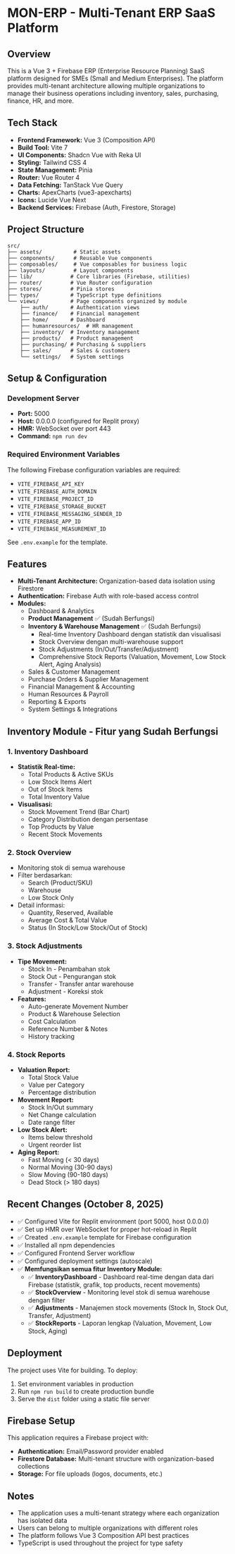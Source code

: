# MON-ERP - Multi-Tenant ERP SaaS Platform

## Overview
This is a Vue 3 + Firebase ERP (Enterprise Resource Planning) SaaS platform designed for SMEs (Small and Medium Enterprises). The platform provides multi-tenant architecture allowing multiple organizations to manage their business operations including inventory, sales, purchasing, finance, HR, and more.

## Tech Stack
- **Frontend Framework:** Vue 3 (Composition API)
- **Build Tool:** Vite 7
- **UI Components:** Shadcn Vue with Reka UI
- **Styling:** Tailwind CSS 4
- **State Management:** Pinia
- **Router:** Vue Router 4
- **Data Fetching:** TanStack Vue Query
- **Charts:** ApexCharts (vue3-apexcharts)
- **Icons:** Lucide Vue Next
- **Backend Services:** Firebase (Auth, Firestore, Storage)

## Project Structure
```
src/
├── assets/          # Static assets
├── components/      # Reusable Vue components
├── composables/     # Vue composables for business logic
├── layouts/         # Layout components
├── lib/            # Core libraries (Firebase, utilities)
├── router/         # Vue Router configuration
├── stores/         # Pinia stores
├── types/          # TypeScript type definitions
└── views/          # Page components organized by module
    ├── auth/       # Authentication views
    ├── finance/    # Financial management
    ├── home/       # Dashboard
    ├── humanresources/  # HR management
    ├── inventory/  # Inventory management
    ├── products/   # Product management
    ├── purchasing/ # Purchasing & suppliers
    ├── sales/      # Sales & customers
    └── settings/   # System settings
```

## Setup & Configuration

### Development Server
- **Port:** 5000
- **Host:** 0.0.0.0 (configured for Replit proxy)
- **HMR:** WebSocket over port 443
- **Command:** `npm run dev`

### Required Environment Variables
The following Firebase configuration variables are required:
- `VITE_FIREBASE_API_KEY`
- `VITE_FIREBASE_AUTH_DOMAIN`
- `VITE_FIREBASE_PROJECT_ID`
- `VITE_FIREBASE_STORAGE_BUCKET`
- `VITE_FIREBASE_MESSAGING_SENDER_ID`
- `VITE_FIREBASE_APP_ID`
- `VITE_FIREBASE_MEASUREMENT_ID`

See `.env.example` for the template.

## Features
- **Multi-Tenant Architecture:** Organization-based data isolation using Firestore
- **Authentication:** Firebase Auth with role-based access control
- **Modules:**
  - Dashboard & Analytics
  - **Product Management** ✅ (Sudah Berfungsi)
  - **Inventory & Warehouse Management** ✅ (Sudah Berfungsi)
    - Real-time Inventory Dashboard dengan statistik dan visualisasi
    - Stock Overview dengan multi-warehouse support
    - Stock Adjustments (In/Out/Transfer/Adjustment)
    - Comprehensive Stock Reports (Valuation, Movement, Low Stock Alert, Aging Analysis)
  - Sales & Customer Management
  - Purchase Orders & Supplier Management
  - Financial Management & Accounting
  - Human Resources & Payroll
  - Reporting & Exports
  - System Settings & Integrations

## Inventory Module - Fitur yang Sudah Berfungsi

### 1. Inventory Dashboard
- **Statistik Real-time:**
  - Total Products & Active SKUs
  - Low Stock Items Alert
  - Out of Stock Items
  - Total Inventory Value
- **Visualisasi:**
  - Stock Movement Trend (Bar Chart)
  - Category Distribution dengan persentase
  - Top Products by Value
  - Recent Stock Movements

### 2. Stock Overview
- Monitoring stok di semua warehouse
- Filter berdasarkan:
  - Search (Product/SKU)
  - Warehouse
  - Low Stock Only
- Detail informasi:
  - Quantity, Reserved, Available
  - Average Cost & Total Value
  - Status (In Stock/Low Stock/Out of Stock)

### 3. Stock Adjustments
- **Tipe Movement:**
  - Stock In - Penambahan stok
  - Stock Out - Pengurangan stok
  - Transfer - Transfer antar warehouse
  - Adjustment - Koreksi stok
- **Features:**
  - Auto-generate Movement Number
  - Product & Warehouse Selection
  - Cost Calculation
  - Reference Number & Notes
  - History tracking

### 4. Stock Reports
- **Valuation Report:**
  - Total Stock Value
  - Value per Category
  - Percentage distribution
- **Movement Report:**
  - Stock In/Out summary
  - Net Change calculation
  - Date range filter
- **Low Stock Alert:**
  - Items below threshold
  - Urgent reorder list
- **Aging Report:**
  - Fast Moving (< 30 days)
  - Normal Moving (30-90 days)
  - Slow Moving (90-180 days)
  - Dead Stock (> 180 days)

## Recent Changes (October 8, 2025)
- ✅ Configured Vite for Replit environment (port 5000, host 0.0.0.0)
- ✅ Set up HMR over WebSocket for proper hot-reload in Replit
- ✅ Created `.env.example` template for Firebase configuration
- ✅ Installed all npm dependencies
- ✅ Configured Frontend Server workflow
- ✅ Configured deployment settings (autoscale)
- ✅ **Memfungsikan semua fitur Inventory Module:**
  - ✅ **InventoryDashboard** - Dashboard real-time dengan data dari Firebase (statistik, grafik, top products, recent movements)
  - ✅ **StockOverview** - Monitoring level stok di semua warehouse dengan filter
  - ✅ **Adjustments** - Manajemen stock movements (Stock In, Stock Out, Transfer, Adjustment)
  - ✅ **StockReports** - Laporan lengkap (Valuation, Movement, Low Stock, Aging)

## Deployment
The project uses Vite for building. To deploy:
1. Set environment variables in production
2. Run `npm run build` to create production bundle
3. Serve the `dist` folder using a static file server

## Firebase Setup
This application requires a Firebase project with:
- **Authentication:** Email/Password provider enabled
- **Firestore Database:** Multi-tenant structure with organization-based collections
- **Storage:** For file uploads (logos, documents, etc.)

## Notes
- The application uses a multi-tenant strategy where each organization has isolated data
- Users can belong to multiple organizations with different roles
- The platform follows Vue 3 Composition API best practices
- TypeScript is used throughout the project for type safety

